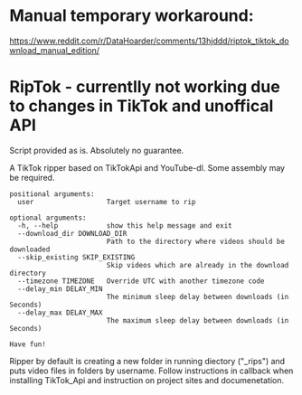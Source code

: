 # Manual temporary workaround:
https://www.reddit.com/r/DataHoarder/comments/13hjddd/riptok_tiktok_download_manual_edition/

# RipTok - currentlly not working due to changes in TikTok and unoffical API
Script provided as is. Absolutely no guarantee.

A TikTok ripper based on TikTokApi and YouTube-dl.  Some assembly may be required.

```
positional arguments:
  user                  Target username to rip

optional arguments:
  -h, --help            show this help message and exit
  --download_dir DOWNLOAD_DIR
                        Path to the directory where videos should be downloaded
  --skip_existing SKIP_EXISTING
                        Skip videos which are already in the download directory
  --timezone TIMEZONE   Override UTC with another timezone code
  --delay_min DELAY_MIN
                        The minimum sleep delay between downloads (in Seconds)
  --delay_max DELAY_MAX
                        The maximum sleep delay between downloads (in Seconds)

Have fun!
```
 
Ripper by default is creating a new folder in running diectory ("_rips") and puts video files in folders by username.
Follow instructions in callback when installing TikTok_Api and instruction on project sites and documenetation.
